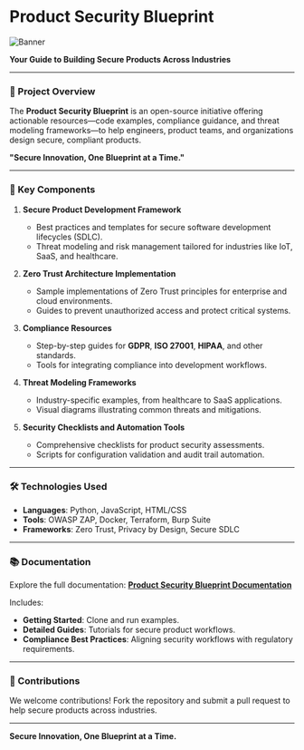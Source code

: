 # Product Security Blueprint  

![Banner](path-to-banner-image)  

**Your Guide to Building Secure Products Across Industries**  

---

### 🌟 Project Overview  

The **Product Security Blueprint** is an open-source initiative offering actionable resources—code examples, compliance guidance, and threat modeling frameworks—to help engineers, product teams, and organizations design secure, compliant products.  

**"Secure Innovation, One Blueprint at a Time."**  

---

### 🚀 Key Components  

1. **Secure Product Development Framework**  
   - Best practices and templates for secure software development lifecycles (SDLC).  
   - Threat modeling and risk management tailored for industries like IoT, SaaS, and healthcare.  

2. **Zero Trust Architecture Implementation**  
   - Sample implementations of Zero Trust principles for enterprise and cloud environments.  
   - Guides to prevent unauthorized access and protect critical systems.  

3. **Compliance Resources**  
   - Step-by-step guides for **GDPR**, **ISO 27001**, **HIPAA**, and other standards.  
   - Tools for integrating compliance into development workflows.  

4. **Threat Modeling Frameworks**  
   - Industry-specific examples, from healthcare to SaaS applications.  
   - Visual diagrams illustrating common threats and mitigations.  

5. **Security Checklists and Automation Tools**  
   - Comprehensive checklists for product security assessments.  
   - Scripts for configuration validation and audit trail automation.  

---

### 🛠️ Technologies Used  

- **Languages**: Python, JavaScript, HTML/CSS  
- **Tools**: OWASP ZAP, Docker, Terraform, Burp Suite  
- **Frameworks**: Zero Trust, Privacy by Design, Secure SDLC  

---

### 📚 Documentation  

Explore the full documentation: **[Product Security Blueprint Documentation](https://your-github-pages-url.com)**  

Includes:  
- **Getting Started**: Clone and run examples.  
- **Detailed Guides**: Tutorials for secure product workflows.  
- **Compliance Best Practices**: Aligning security workflows with regulatory requirements.  

---

### 🤝 Contributions  

We welcome contributions! Fork the repository and submit a pull request to help secure products across industries.  

---

**Secure Innovation, One Blueprint at a Time.**  

